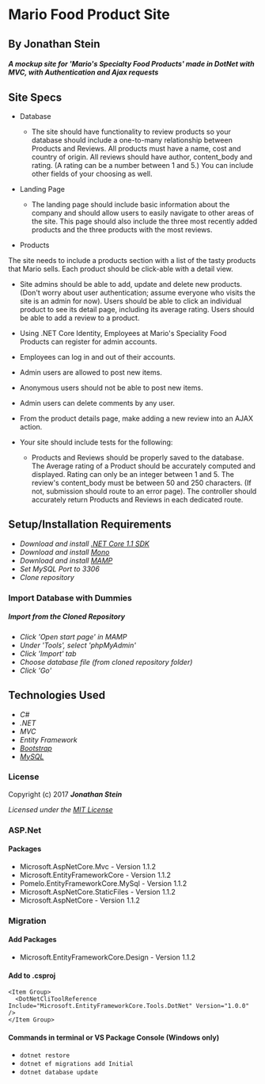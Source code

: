 # Mario Food Product Site

## By Jonathan Stein

#### _A mockup site for 'Mario's Specialty Food Products' made in DotNet with MVC, with Authentication and Ajax requests_

## Site Specs

 - Database

    - The site should have functionality to review products so your database should include a one-to-many relationship between Products and Reviews. All products must have a name, cost and country of origin. All reviews should have author, content_body and rating. (A rating can be a number between 1 and 5.) You can include other fields of your choosing as well.

- Landing Page

    - The landing page should include basic information about the company and should allow users to easily navigate to other areas of the site. This page should also include the three most recently added products and the three products with the most reviews.
- Products

The site needs to include a products section with a list of the tasty products that Mario sells. Each product should be click-able with a detail view.

   - Site admins should be able to add, update and delete new products. (Don't worry about user authentication; assume everyone who visits the site is an admin for now).
    Users should be able to click an individual product to see its detail page, including its average rating.
    Users should be able to add a review to a product.
    
    
   - Using .NET Core Identity, Employees at Mario's Speciality Food Products can register for admin accounts.
   - Employees can log in and out of their accounts.
   - Admin users are allowed to post new items.
   - Anonymous users should not be able to post new items.
   - Admin users can delete comments by any user.
   - From the product details page, make adding a new review into an AJAX action.


- Your site should include tests for the following:

    - Products and Reviews should be properly saved to the database.
    The Average rating of a Product should be accurately computed and displayed.
    Rating can only be an integer between 1 and 5.
    The review's content_body must be between 50 and 250 characters. (If not, submission should route to an error page).
    The controller should accurately return Products and Reviews in each dedicated route.

## Setup/Installation Requirements

* _Download and install [.NET Core 1.1 SDK](https://www.microsoft.com/net/download/core)_
* _Download and install [Mono](http://www.mono-project.com/download/)_
* _Download and install [MAMP](https://www.mamp.info/en/)_
* _Set MySQL Port to 3306_
* _Clone repository_

### Import Database with Dummies
##### Import from the Cloned Repository
* _Click 'Open start page' in MAMP_
* _Under 'Tools', select 'phpMyAdmin'_
* _Click 'Import' tab_
* _Choose database file (from cloned repository folder)_
* _Click 'Go'_

## Technologies Used
* _C#_
* _.NET_
* _MVC_
* _Entity Framework_
* _[Bootstrap](http://getbootstrap.com/getting-started/)_
* _[MySQL](https://www.mysql.com/)_

### License

Copyright (c) 2017 **_Jonathan Stein_**

*Licensed under the [MIT License](https://opensource.org/licenses/MIT)*


### ASP.Net
#### Packages
* Microsoft.AspNetCore.Mvc - Version 1.1.2
* Microsoft.EntityFrameworkCore - Version 1.1.2
* Pomelo.EntityFrameworkCore.MySql - Version 1.1.2
* Microsoft.AspNetCore.StaticFiles - Version 1.1.2
* Microsoft.AspNetCore - Version 1.1.2

### Migration
#### Add Packages
* Microsoft.EntityFrameworkCore.Design - Version 1.1.2

#### Add to .csproj
```
<Item Group>
  <DotNetCliToolReference Include="Microsoft.EntityFrameworkCore.Tools.DotNet" Version="1.0.0" />
</Item Group>
```

#### Commands in terminal or VS Package Console (Windows only)
* `dotnet restore`
* `dotnet ef migrations add Initial`
* `dotnet database update`
